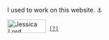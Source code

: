 I used to work on this website. ⚓️

<a href="https://github.com/jlord"><img alt="Jessica Lord" width="88" height="31" src="http://jlord.us/jlord_banner.png"></a>
&nbsp;<samp><sup>[[?]](https://github.com/muan/muan/blob/master/LINK_EXCHANGE.md)</sup></samp>
